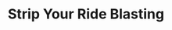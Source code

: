 ---
title: "Strip Your Ride Blasting"
url: /phoenix/strip-your-ride-blasting/
shop: Autowerkstatt
---